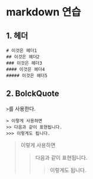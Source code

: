# markdown 연습

## 1. 헤더

```
# 이것은 헤더1
## 이것은 헤더2
### 이것은 헤더3
#### 이것은 헤더4
##### 이것은 헤더5
```

## 2. BolckQuote

```>```를 사용한다.

```
> 이렇게 사용하면
>> 다음과 같이 표현됩니다.
>>> 이렇게도 됩니다.
```
> 이렇게 사용하면
>> 다음과 같이 표현됩니다.
>>> 이렇게도 됩니다.
